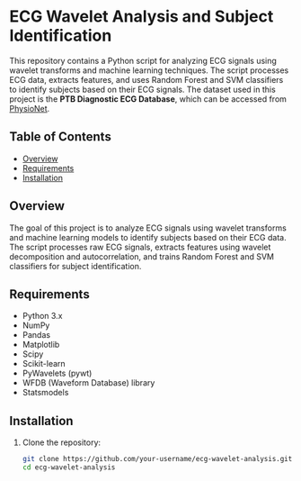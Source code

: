 # ECG Wavelet Analysis and Subject Identification

This repository contains a Python script for analyzing ECG signals using wavelet transforms and machine learning techniques. The script processes ECG data, extracts features, and uses Random Forest and SVM classifiers to identify subjects based on their ECG signals. The dataset used in this project is the **PTB Diagnostic ECG Database**, which can be accessed from [PhysioNet](https://www.physionet.org/content/ptbdb/1.0.0/).

## Table of Contents
- [Overview](#overview)
- [Requirements](#requirements)
- [Installation](#installation)

## Overview

The goal of this project is to analyze ECG signals using wavelet transforms and machine learning models to identify subjects based on their ECG data. The script processes raw ECG signals, extracts features using wavelet decomposition and autocorrelation, and trains Random Forest and SVM classifiers for subject identification.

## Requirements

- Python 3.x
- NumPy
- Pandas
- Matplotlib
- Scipy
- Scikit-learn
- PyWavelets (pywt)
- WFDB (Waveform Database) library
- Statsmodels

## Installation

1. Clone the repository:
   ```bash
   git clone https://github.com/your-username/ecg-wavelet-analysis.git
   cd ecg-wavelet-analysis
